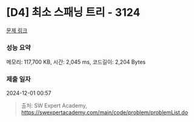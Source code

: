 # [D4] 최소 스패닝 트리 - 3124 

[문제 링크](https://swexpertacademy.com/main/code/problem/problemDetail.do?contestProbId=AV_mSnmKUckDFAWb) 

### 성능 요약

메모리: 117,700 KB, 시간: 2,045 ms, 코드길이: 2,204 Bytes

### 제출 일자

2024-12-01 00:57



> 출처: SW Expert Academy, https://swexpertacademy.com/main/code/problem/problemList.do